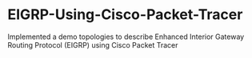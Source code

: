 # EIGRP-Using-Cisco-Packet-Tracer
Implemented a demo topologies to describe Enhanced Interior Gateway Routing Protocol (EIGRP) using Cisco Packet Tracer
